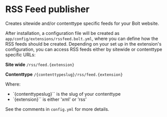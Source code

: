 RSS Feed publisher
==================

Creates sitewide and/or contenttype specific feeds for your Bolt website.

After installation, a configuration file will be created as
`app/config/extensions/rssfeed.bolt.yml`, where you can define how the RSS feeds should be created.
Depending on your set up in the extension's configuration, you can access RSS feeds either by
sitewide or contenttype specific URLs:

**Site wide**
`/rss/feed.{extension}`

**Contenttype**
`/{contenttypeslug}/rss/feed.{extension}`

Where:
  - `{contenttypeslug}`` is the slug of your contenttype
  - `{extension}`` is either 'xml' or 'rss'

See the comments in `config.yml` for more details.

